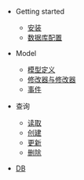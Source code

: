* Getting started

    * [安装](install.md)
    * [数据库配置](config.md)

* Model

    * [模型定义](model/basic.md)
    * [修改器与修改器](model/mutator.md)
    * [事件](model/event.md)

* 查询

    * [读取](query/retrieve.md)
    * [创建](query/create.md)
    * [更新](query/update.md)
    * [删除](query/delete.md)
  
* [DB](db-build.md)